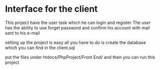 # Interface for the client

This project have the user task which he can login and register
The user has the ability to use forget password and confirm his account with mail sent to his e-mail

setting up the project is easy all you have to do is create the database which you can find in the client.sql

put the files under htdocs/PhpProject/Front End/ and then you can run this project
